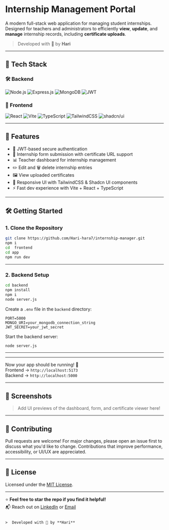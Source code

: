 
#  Internship Management Portal

A modern full-stack web application for managing student internships. Designed for teachers and administrators to efficiently **view**, **update**, and **manage** internship records, including **certificate uploads**.
>  Developed with 💛 by **Hari**


---

## 🚀 Tech Stack

### 🛠️ Backend  
![Node.js](https://img.shields.io/badge/Node.js-339933?style=for-the-badge&logo=nodedotjs&logoColor=white)
![Express.js](https://img.shields.io/badge/Express.js-000000?style=for-the-badge&logo=express&logoColor=white)
![MongoDB](https://img.shields.io/badge/MongoDB-47A248?style=for-the-badge&logo=mongodb&logoColor=white)
![JWT](https://img.shields.io/badge/JWT-000000?style=for-the-badge&logo=jsonwebtokens&logoColor=white)

### 🎨 Frontend  
![React](https://img.shields.io/badge/React-20232A?style=for-the-badge&logo=react&logoColor=61DAFB)
![Vite](https://img.shields.io/badge/Vite-646CFF?style=for-the-badge&logo=vite&logoColor=white)
![TypeScript](https://img.shields.io/badge/TypeScript-3178C6?style=for-the-badge&logo=typescript&logoColor=white)
![TailwindCSS](https://img.shields.io/badge/TailwindCSS-06B6D4?style=for-the-badge&logo=tailwindcss&logoColor=white)
![shadcn/ui](https://img.shields.io/badge/shadcn/ui-black?style=for-the-badge&logo=react&logoColor=white)

---

## 🧩 Features

- 🔐 JWT-based secure authentication
- 📝 Internship form submission with certificate URL support
- 📊 Teacher dashboard for internship management
- ✏️ Edit and 🗑️ delete internship entries
- 🖼️ View uploaded certificates
- 🎨 Responsive UI with TailwindCSS & Shadcn UI components
- ⚡ Fast dev experience with Vite + React + TypeScript

---

## 🛠️ Getting Started

### 1. Clone the Repository

```bash
git clone https://github.com/Hari-hara7/internship-manager.git
npm i
cd  frontend
cd app
npm run dev
```

---

### 2. Backend Setup

```bash
cd backend
npm install
npm i
node server.js

```

Create a `.env` file in the `backend` directory:

```env
PORT=5000
MONGO_URI=your_mongodb_connection_string
JWT_SECRET=your_jwt_secret
```

Start the backend server:

```bash
node server.js
```

---



---

Now your app should be running! 🎉  
Frontend → `http://localhost:5173`  
Backend → `http://localhost:5000`

---

## 📸 Screenshots

> Add UI previews of the dashboard, form, and certificate viewer here!

---

## 🙌 Contributing

Pull requests are welcome! For major changes, please open an issue first to discuss what you'd like to change. Contributions that improve performance, accessibility, or UI/UX are appreciated.

---

## 📄 License

Licensed under the [MIT License](LICENSE).

---

⭐ **Feel free to star the repo if you find it helpful!**  
📬 Reach out on [LinkedIn](https://linkedin.com/in/your-link) or [Email](mailto:you@example.com)
```

>  Developed with 💛 by **Hari**
